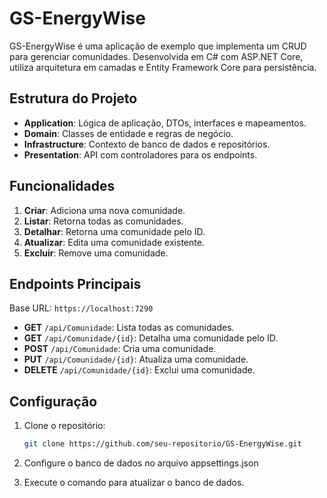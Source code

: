 # GS-EnergyWise

GS-EnergyWise é uma aplicação de exemplo que implementa um CRUD para gerenciar comunidades. Desenvolvida em C# com ASP.NET Core, utiliza arquitetura em camadas e Entity Framework Core para persistência.

## Estrutura do Projeto

- **Application**: Lógica de aplicação, DTOs, interfaces e mapeamentos.
- **Domain**: Classes de entidade e regras de negócio.
- **Infrastructure**: Contexto de banco de dados e repositórios.
- **Presentation**: API com controladores para os endpoints.

## Funcionalidades

1. **Criar**: Adiciona uma nova comunidade.
2. **Listar**: Retorna todas as comunidades.
3. **Detalhar**: Retorna uma comunidade pelo ID.
4. **Atualizar**: Edita uma comunidade existente.
5. **Excluir**: Remove uma comunidade.

## Endpoints Principais

Base URL: `https://localhost:7290`

- **GET** `/api/Comunidade`: Lista todas as comunidades.
- **GET** `/api/Comunidade/{id}`: Detalha uma comunidade pelo ID.
- **POST** `/api/Comunidade`: Cria uma comunidade.
- **PUT** `/api/Comunidade/{id}`: Atualiza uma comunidade.
- **DELETE** `/api/Comunidade/{id}`: Exclui uma comunidade.

## Configuração

1. Clone o repositório:
   ```bash
   git clone https://github.com/seu-repositorio/GS-EnergyWise.git

2. Configure o banco de dados no arquivo appsettings.json

3. Execute o comando para atualizar o banco de dados.





